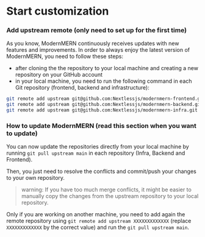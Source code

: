 # Start customization

### Add upstream remote (only need to set up for the first time)

As you know, ModernMERN continuously receives updates with new features and improvements. In order to always enjoy the latest version of ModernMERN, you need to follow these steps:

- after cloning the the repository to your local machine and creating a new repository on your GitHub account
- in your local machine, you need to run the following command in each Git repository (frontend, backend and infrastructure):

```sh
git remote add upstream git@github.com:Nextlessjs/modernmern-frontend.git # for the frontend
git remote add upstream git@github.com:Nextlessjs/modernmern-backend.git # for the backend
git remote add upstream git@github.com:Nextlessjs/modernmern-infra.git # for the infrastructure
```

### How to update ModernMERN (read this section when you want to update)

You can now update the repositories directly from your local machine by running `git pull upstream main` in each repository (Infra, Backend and Frontend).

Then, you just need to resolve the conflicts and commit/push your changes to your own repository.

> warning: If you have too much merge conflicts, it might be easier to manually copy the changes from the upstream repository to your local repository.

Only if you are working on another machine, you need to add again the remote repository using `git remote add upstream XXXXXXXXXXXXX` (replace `XXXXXXXXXXXXX` by the correct value) and run the `git pull upstream main`.
